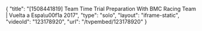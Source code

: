 {
    "title": "[1508441819] Team Time Trial Preparation With BMC Racing Team | Vuelta a Espa\u00f1a 2017",
    "type": "solo",
    "layout": "iframe-static",
    "videoId": "123178920",
    "url": "\/tvpembed\/123178920"
}